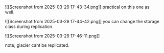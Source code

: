 ![[Screenshot from 2025-03-29 17-43-34.png]]
practical on this one as well.

![[Screenshot from 2025-03-29 17-44-42.png]]
you can change the storage class during replication

![[Screenshot from 2025-03-29 17-46-11.png]]


note; glacier cant be replicated.




